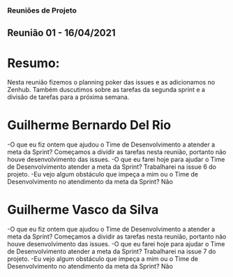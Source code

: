 ### Reuniões de Projeto

## Reunião 01 - 16/04/2021

# Resumo:
  Nesta reunião fizemos o planning poker das issues e as adicionamos no Zenhub. Também duscutimos sobre as tarefas da segunda sprint e a divisão de tarefas para a próxima semana.

# Guilherme Bernardo Del Rio
  -O que eu fiz ontem que ajudou o Time de Desenvolvimento a atender a meta da Sprint? 
  Começamos a dividir as tarefas nesta reunião, portanto não houve desenvolvimento das issues.
  -O que eu farei hoje para ajudar o Time de Desenvolvimento atender a meta da Sprint?
  Trabalharei na issue 6 do projeto.
  -Eu vejo algum obstáculo que impeça a mim ou o Time de Desenvolvimento no atendimento da meta da Sprint?
  Não
# Guilherme Vasco da Silva
  -O que eu fiz ontem que ajudou o Time de Desenvolvimento a atender a meta da Sprint? 
  Começamos a dividir as tarefas nesta reunião, portanto não houve desenvolvimento das issues.
  -O que eu farei hoje para ajudar o Time de Desenvolvimento atender a meta da Sprint?
  Trabalharei na issue 7 do projeto.
  -Eu vejo algum obstáculo que impeça a mim ou o Time de Desenvolvimento no atendimento da meta da Sprint?
  Não
